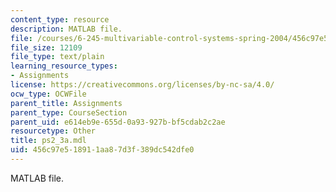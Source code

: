 ```yaml
---
content_type: resource
description: MATLAB file.
file: /courses/6-245-multivariable-control-systems-spring-2004/456c97e518911aa87d3f389dc542dfe0_ps2_3a.mdl
file_size: 12109
file_type: text/plain
learning_resource_types:
- Assignments
license: https://creativecommons.org/licenses/by-nc-sa/4.0/
ocw_type: OCWFile
parent_title: Assignments
parent_type: CourseSection
parent_uid: e614eb9e-655d-0a93-927b-bf5cdab2c2ae
resourcetype: Other
title: ps2_3a.mdl
uid: 456c97e5-1891-1aa8-7d3f-389dc542dfe0
---
```

MATLAB file.